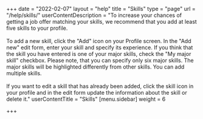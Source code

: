 +++
date = "2022-02-07"
layout = "help"
title = "Skills"
type = "page"
url = "/help/skills/"
userContentDescription = "To increase your chances of getting a job offer matching your skills, we recommend that you add at least five skills to your profile.<br><br>To add a new skill, click the \"Add\" icon on your Profile screen. In the \"Add new\" edit form, enter your skill and specify its experience. If you think that the skill you have entered is one of your major skills, check the \"My major skill\" checkbox. Please note, that you can specify only six major skills. The major skills will be highlighted differently from other skills. You can add multiple skills.<br><br>If you want to edit a skill that has already been added, click the skill icon in your profile and in the edit form update the information about the skill or delete it."
userContentTitle = "Skills"
[menu.sidebar]
weight = 6

+++
